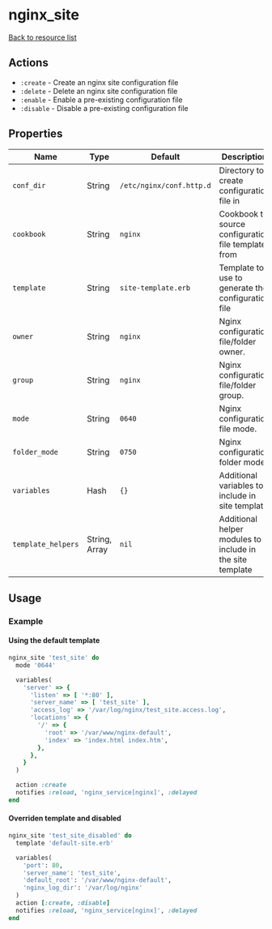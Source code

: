 # nginx_site

[Back to resource list](../README.md#resources)

## Actions

- `:create` - Create an nginx site configuration file
- `:delete` - Delete an nginx site configuration file
- `:enable` - Enable a pre-existing configuration file
- `:disable` - Disable a pre-existing configuration file

## Properties

| Name               | Type          | Default                  | Description                                               |
|--------------------|---------------|--------------------------|-----------------------------------------------------------|
| `conf_dir`         | String        | `/etc/nginx/conf.http.d` | Directory to create configuration file in                 |
| `cookbook`         | String        | `nginx`                  | Cookbook to source configuration file template from       |
| `template`         | String        | `site-template.erb`      | Template to use to generate the configuration file        |
| `owner`            | String        | `nginx`                  | Nginx configuration file/folder owner.                    |
| `group`            | String        | `nginx`                  | Nginx configuration file/folder group.                    |
| `mode`             | String        | `0640`                   | Nginx configuration file mode.                            |
| `folder_mode`      | String        | `0750`                   | Nginx configuration folder mode.                          |
| `variables`        | Hash          | `{}`                     | Additional variables to include in site template          |
| `template_helpers` | String, Array | `nil`                    | Additional helper modules to include in the site template |

## Usage

### Example

#### Using the default template

```ruby
nginx_site 'test_site' do
  mode '0644'

  variables(
    'server' => {
      'listen' => [ '*:80' ],
      'server_name' => [ 'test_site' ],
      'access_log' => '/var/log/nginx/test_site.access.log',
      'locations' => {
        '/' => {
          'root' => '/var/www/nginx-default',
          'index' => 'index.html index.htm',
        },
      },
    }
  )

  action :create
  notifies :reload, 'nginx_service[nginx]', :delayed
end
```

#### Overriden template and disabled

```ruby
nginx_site 'test_site_disabled' do
  template 'default-site.erb'

  variables(
    'port': 80,
    'server_name': 'test_site',
    'default_root': '/var/www/nginx-default',
    'nginx_log_dir': '/var/log/nginx'
  )
  action [:create, :disable]
  notifies :reload, 'nginx_service[nginx]', :delayed
end
```
